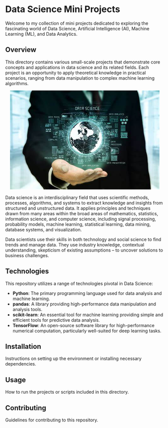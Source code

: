 # Data Science Mini Projects

Welcome to my collection of mini projects dedicated to exploring the fascinating world of Data Science, Artificial Intelligence (AI), Machine Learning (ML), and Data Analytics.

## Overview

This directory contains various small-scale projects that demonstrate core concepts and applications in data science and its related fields. Each project is an opportunity to apply theoretical knowledge in practical scenarios, ranging from data manipulation to complex machine learning algorithms.

<p align="center">
  <img src="README assets/datascience.jpeg" alt="logo">
</p>

Data science is an interdisciplinary field that uses scientific methods, processes, algorithms, and systems to extract knowledge and insights from structured and unstructured data. It applies principles and techniques drawn from many areas within the broad areas of mathematics, statistics, information science, and computer science, including signal processing, probability models, machine learning, statistical learning, data mining, database systems, and visualization.

Data scientists use their skills in both technology and social science to find trends and manage data. They use industry knowledge, contextual understanding, skepticism of existing assumptions – to uncover solutions to business challenges.

## Technologies

This repository utilizes a range of technologies pivotal in Data Science:
- **Python**: The primary programming language used for data analysis and machine learning.
- **pandas**: A library providing high-performance data manipulation and analysis tools.
- **scikit-learn**: An essential tool for machine learning providing simple and efficient tools for predictive data analysis.
- **TensorFlow**: An open-source software library for high-performance numerical computation, particularly well-suited for deep learning tasks.

## Installation

Instructions on setting up the environment or installing necessary dependencies.

## Usage

How to run the projects or scripts included in this directory.

## Contributing

Guidelines for contributing to this repository.

